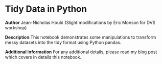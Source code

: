 # Tidy Data in Python

**Author**
Jean-Nicholas Hould
(Slight modifications by Eric Monson for DVS workshop)

**Description**
This notebook demonstrates some manipulations to transform messy datasets into the 
tidy format using Python pandas.

**Additional Information**
For any additional details, please read my 
[blog post](http://www.jeannicholashould.com/tidy-data-in-python.html) 
which covers in details this notebook.

